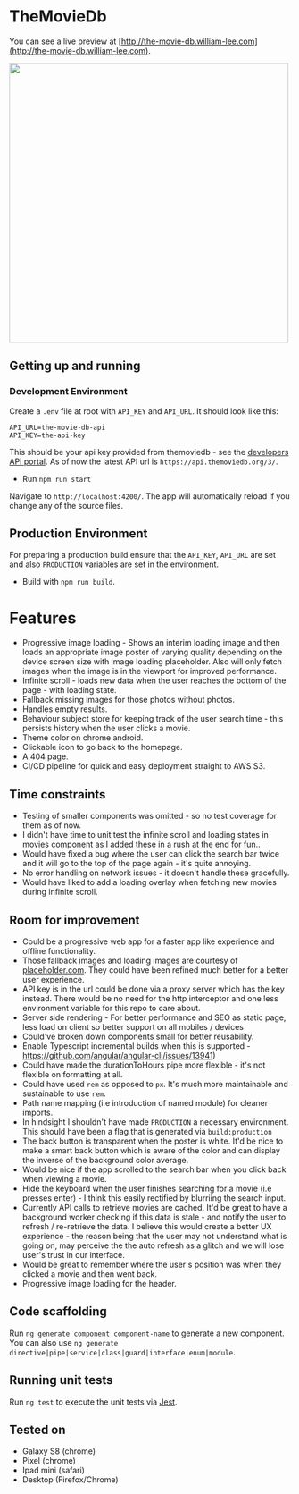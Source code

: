 # TheMovieDb

You can see a live preview at [http://the-movie-db.william-lee.com](http://the-movie-db.william-lee.com).

<img src="https://user-images.githubusercontent.com/631540/65369745-60dede80-dc94-11e9-94c1-1185ea32bcb8.gif" width="500">

## Getting up and running

### Development Environment

Create a `.env` file at root with `API_KEY` and `API_URL`. It should look like this:

```env
API_URL=the-movie-db-api
API_KEY=the-api-key
```

This should be your api key provided from themoviedb - see
the [developers API portal](https://developers.themoviedb.org/3/).
As of now the latest API url is `https://api.themoviedb.org/3/`.

- Run `npm run start`

Navigate to `http://localhost:4200/`. The app will automatically reload if you change any of the source files.

## Production Environment

For preparing a production build ensure that the `API_KEY`, `API_URL` are set
and also `PRODUCTION` variables are set in the environment.

- Build with `npm run build`.

# Features

- Progressive image loading - Shows an interim loading image and
  then loads an appropriate image poster of varying quality depending
  on the device screen size with image loading placeholder. Also will only fetch
  images when the image is in the viewport for improved performance.
- Infinite scroll - loads new data when the user reaches the bottom of the page - with loading state.
- Fallback missing images for those photos without photos.
- Handles empty results.
- Behaviour subject store for keeping track of the user search time -
  this persists history when the user clicks a movie.
- Theme color on chrome android.
- Clickable icon to go back to the homepage.
- A 404 page.
- CI/CD pipeline for quick and easy deployment straight to AWS S3.

## Time constraints

- Testing of smaller components was omitted - so no test coverage for them as of now.
- I didn't have time to unit test the infinite scroll and loading states in movies component
  as I added these in a rush at the end for fun..
- Would have fixed a bug where the user can click the search bar twice and it will go to the top of the
  page again - it's quite annoying.
- No error handling on network issues - it doesn't handle these gracefully.
- Would have liked to add a loading overlay when fetching new movies during infinite scroll.

## Room for improvement

- Could be a progressive web app for a faster app like experience and offline functionality.
- Those fallback images and loading images are courtesy of [placeholder.com](placeholder.com).
  They could have been refined much better for a better user experience.
- API key is in the url could be done via a proxy server which has the key instead.
  There would be no need for the http interceptor and one less environment variable for this repo to care about.
- Server side rendering - For better performance and SEO as static page, less load on client so better support on all mobiles / devices
- Could've broken down components small for better reusability.
- Enable Typescript incremental builds when this is supported - https://github.com/angular/angular-cli/issues/13941)
- Could have made the durationToHours pipe more flexible - it's not flexible on formatting at all.
- Could have used `rem` as opposed to `px`. It's much more maintainable and sustainable to use `rem`.
- Path name mapping (i.e introduction of named module) for cleaner imports.
- In hindsight I shouldn't have made `PRODUCTION` a necessary environment.
  This should have been a flag that is generated via `build:production`
- The back button is transparent when the poster is white. It'd be nice
  to make a smart back button which is aware of the color and can display
  the inverse of the background color average.
- Would be nice if the app scrolled to the search bar when you click back when viewing a movie.
- Hide the keyboard when the user finishes searching for
  a movie (i.e presses enter) - I think this easily rectified by blurriing the search input.
- Currently API calls to retrieve movies are cached. It'd be great to have
  a background worker checking if this data is stale - and notify the user to
  refresh / re-retrieve the data. I believe this would create a better UX experience - the reason being that the user may not understand what is going on, may perceive the the auto refresh as a glitch
  and we will lose user's trust in our interface.
- Would be great to remember where the user's position was when they clicked a movie and then went back.
- Progressive image loading for the header.

## Code scaffolding

Run `ng generate component component-name` to generate a new component. You can also use `ng generate directive|pipe|service|class|guard|interface|enum|module`.

## Running unit tests

Run `ng test` to execute the unit tests via [Jest](https://jestjs.io/).

## Tested on

- Galaxy S8 (chrome)
- Pixel (chrome)
- Ipad mini (safari)
- Desktop (Firefox/Chrome)
